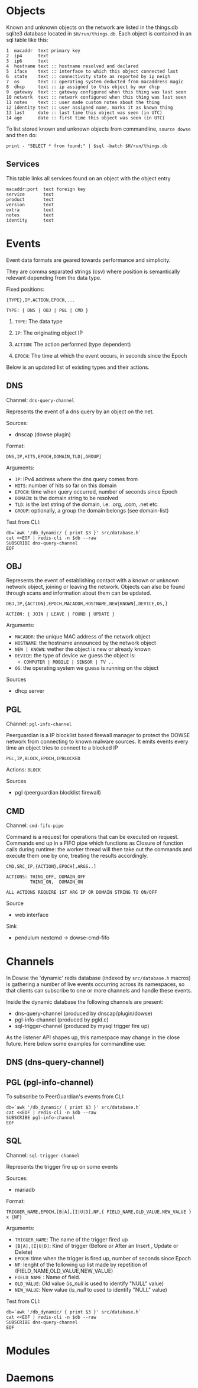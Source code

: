 # Objects

Known and unknown objects on the network are listed in the things.db sqlite3 database located in `$H/run/things.db`. Each object is contained in an sql table like this:

```
1  macaddr  text primary key
2  ip4      text
3  ip6      text
4  hostname text :: hostname resolved and declared
5  iface    text :: interface to which this object connected last
6  state    text :: connectivity state as reported by ip neigh
7  os       text :: operating system deducted from macaddress magic
8  dhcp     text :: ip assigned to this object by our dhcp
9  gateway  text :: gateway configured when this thing was last seen
10 network  text :: network configured when this thing was last seen
11 notes    text :: user made custom notes about the thing
12 identity text :: user assigned name, marks it as known thing
13 last     date :: last time this object was seen (in UTC)
14 age      date :: first time this object was seen (in UTC)
```

To list stored known and unknown objects from commandline, `source dowse` and then do:

```
print - "SELECT * from found;" | $sql -batch $H/run/things.db
```

## Services

This table links all services found on an object with the object entry

```
macaddr:port  text foreign key
service       text
product       text
version       text
extra         text
notes         text
identity      text
```

# Events

Event data formats are geared towards performance and simplicity.

They are comma separated strings (csv) where position is semantically
relevant depending from the data type.

Fixed positions:
```
{TYPE},IP,ACTION,EPOCH,...

TYPE: { DNS | OBJ | PGL | CMD }
```

 1. `TYPE`: The data type

 2. `IP`: The originating object IP

 3. `ACTION`: The action performed (type dependent)

 4. `EPOCH`: The time at which the event occurs, in seconds since the Epoch

Below is an updated list of existing types and their actions.

## DNS

Channel: `dns-query-channel`

Represents the event of a dns query by an object on the net.

Sources:
- dnscap (dowse plugin)

Format:

```
DNS,IP,HITS,EPOCH,DOMAIN,TLD[,GROUP]

```


Arguments:
- `IP`: IPv4 address where the dns query comes from
- `HITS`: number of hits so far on this domain
- `EPOCH`: time when query occurred, number of seconds since Epoch
- `DOMAIN`: is the domain string to be resolved
- `TLD`: is the last string of the domain, i.e: .org, .com, .net etc.
- `GROUP`: optionally, a group the domain belongs (see domain-list)

Test from CLI:
```shell
db=`awk '/db_dynamic/ { print $3 }' src/database.h`
cat <<EOF | redis-cli -n $db --raw
SUBSCRIBE dns-query-channel
EOF
```


## OBJ

Represents the event of establishing contact with a known or unknown network object, joining or leaving the network. Objects can also be found through scans and information about them can be updated.

```
OBJ,IP,{ACTION},EPOCH,MACADDR,HOSTNAME,NEW|KNOWN[,DEVICE,OS,]

ACTION: { JOIN | LEAVE | FOUND | UPDATE }
```

Arguments:
- `MACADDR`: the unique MAC address of the network object
- `HOSTNAME`: the hostname announced by the network object
- `NEW | KNOWN`: wether the object is new or already known
- `DEVICE`: the type of device we guess the object is:
  - `COMPUTER | MOBILE | SENSOR | TV ..`
- `OS`: the operating system we guess is running on the object

Sources
- dhcp server


## PGL

Channel: `pgl-info-channel`

Peerguardian is a IP blocklist based firewall manager to protect the
DOWSE network from connecting to known malware sources. It emits
events every time an object tries to connect to a blocked IP

```
PGL,IP,BLOCK,EPOCH,IPBLOCKED
```

Actions: `BLOCK`

Sources
- pgl (peerguardian blocklist firewall)

## CMD

Channel: `cmd-fifo-pipe`

Command is a request for operations that can be executed on
request. Commands end up in a FIFO pipe which functions as Closure of
function calls during runtime: the worker thread will then take out
the commands and execute them one by one, treating the results
accordingly.

```
CMD,SRC_IP,{ACTION},EPOCH[,ARGS..]

ACTIONS: THING_OFF, DOMAIN_OFF
	     THING_ON,  DOMAIN_ON

ALL ACTIONS REQUIRE 1ST ARG IP OR DOMAIN STRING TO ON/OFF
```

Source
- web interface

Sink
- pendulum nextcmd -> dowse-cmd-fifo

# Channels

In Dowse the 'dynamic' redis database (indexed by `src/database.h`
macros) is gathering a number of live events occurring across its
namespaces, so that clients can subscribe to one or more channels and
handle these events.

Inside the dynamic database the following channels are present:

- dns-query-channel (produced by dnscap/plugin/dowse)
- pgl-info-channel  (produced by pgld.c)
- sql-trigger-channel (produced by mysql trigger fire up)

As the listener API shapes up, this namespace may change in the close
future. Here below some examples for commandline use:

## DNS (dns-query-channel)

## PGL (pgl-info-channel)

To subscribe to PeerGuardian's events from CLI:

```shell
db=`awk '/db_dynamic/ { print $3 }' src/database.h`
cat <<EOF | redis-cli -n $db --raw
SUBSCRIBE pgl-info-channel
EOF
```

## SQL

Channel: `sql-trigger-channel`

Represents the trigger fire up on some events

Sources:
- mariadb

Format:

```
TRIGGER_NAME,EPOCH,[B|A],[I|U|D],NF,{ FIELD_NAME,OLD_VALUE,NEW_VALUE } x {NF}
```


Arguments:
- `TRIGGER_NAME`: The name of the trigger fired up
- `[B|A],[I|U|D]`: Kind of trigger (Before or After an Insert , Update or Delete) 
- `EPOCH`: time when the trigger is fired up, number of seconds since Epoch
- `NF`: lenght of the following up list made by repetition of (FIELD_NAME,OLD_VALUE,NEW_VALUE)
- `FIELD_NAME` : Name of field.
- `OLD_VALUE`: Old value (_is_null_ is used to identify "NULL" value)
- `NEW_VALUE`: New value (_is_null_ to used to identify "NULL" value)


Test from CLI:
```shell
db=`awk '/db_dynamic/ { print $3 }' src/database.h`
cat <<EOF | redis-cli -n $db --raw
SUBSCRIBE dns-query-channel
EOF
```

# Modules

# Daemons
